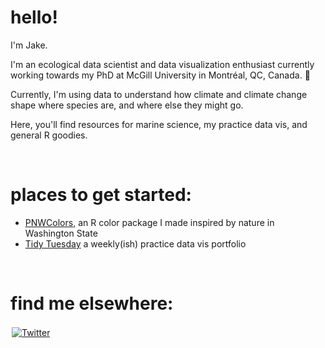 # hello! 

I'm Jake. 

I'm an ecological data scientist and data visualization enthusiast currently working towards my PhD at McGill University in Montréal, QC, Canada. 🍁

Currently, I'm using data to understand how climate and climate change shape where species are, and where else they might go. 


Here, you'll find resources for marine science, my practice data vis, and general R goodies. 


<br>


# places to get started: 
- [PNWColors](https://github.com/jakelawlor/PNWColors), an R color package I made inspired by nature in Washington State
- [Tidy Tuesday](https://github.com/jakelawlor/TidyTuesday_JL) a weekly(ish) practice data vis portfolio




<br>

# find me elsewhere: 

  <a href="https://twitter.com/jake_lawlor1">
    <img src="https://raw.githubusercontent.com/MikeCodesDotNET/MikeCodesDotNET/a8abbf37441f3253f74ea255a47f289208d7568c/Resources/twitter.svg" alt="Twitter" style="vertical-align:top; margin:2px">
  </a>  


<!--
**jakelawlor/jakelawlor** is a ✨ _special_ ✨ repository because its `README.md` (this file) appears on your GitHub profile.

Here are some ideas to get you started:

- 🔭 I’m currently working on ...
- 🌱 I’m currently learning ...
- 👯 I’m looking to collaborate on ...
- 🤔 I’m looking for help with ...
- 💬 Ask me about ...
- 📫 How to reach me: ...
- 😄 Pronouns: ...
- ⚡ Fun fact: ...
-->
